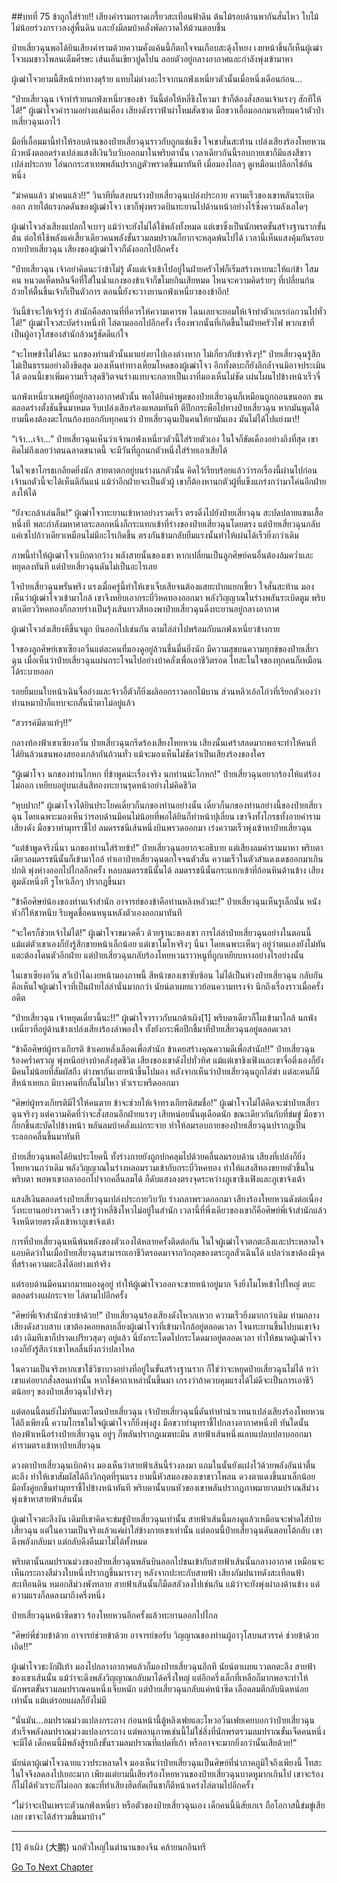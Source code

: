 ##บทที่ 75 ข้าถูกใส่ร้าย!!
เสียงคำรามกราดเกรี้ยวสะเทือนฟ้าดิน ต้นไม้รอบด้านพากันสั่นไหว ใบไม้ไม่น้อยร่วงกราวลงสู่พื้นดิน และยังมีลมบ้าคลั่งพัดกวาดให้ม้วนตลบขึ้น

ป๋ายเสี่ยวฉุนพอได้ยินเสียงคำรามด้วยความคั่งแค้นนี้ก็ตกใจจนเกือบสะดุ้งโหยง เงยหน้าขึ้นก็เห็นผู้เฒ่าโจวผมขาวโพลนเต็มศีรษะ เส้นเอ็นเขียวปูดโปน ลอยตัวอยู่กลางอากาศและกำลังพุ่งเข้ามาหา

ผู้เฒ่าโจวยามนี้สีหน้าท่าทางดุร้าย แทบไม่ต่างอะไรจากนกฟ่งเหนี่ยวตัวนั้นเมื่อหนึ่งเดือนก่อน...

“ป๋ายเสี่ยวฉุน เจ้าทำร้ายนกฟ่งเหนี่ยวของข้า วันนี้ต่อให้หลี่ชิงโหวมา ข้าก็ต้องสั่งสอนเจ้าแรงๆ สักทีให้ได้!” ผู้เฒ่าโจวคำรามอย่างแค้นเคือง เสียงดังราวฟ้าผ่าโหมสัดซาด มือขวาเอื้อมออกมาเตรียมคว้าตัวป๋ายเสี่ยวฉุนเอาไว้

มือที่เอื้อมมานี้ทำให้รอบด้านของป๋ายเสี่ยวฉุนราวกับถูกแช่แข็ง ใจเขาสั่นสะท้าน เปล่งเสียงร้องโหยหวน ผิวหนังตลอดร่างเปล่งแสงสีเงินวิบวับออกมาในพริบตานั้น เวลาเดียวกันนี้รอบกายเขาก็มีแสงสีขาวเปล่งประกาย โล่นกกระสาเทพพลันปรากฏตัวพรวดขึ้นมาทันที เมื่อมองไกลๆ ดูเหมือนเปลือกไข่อันหนึ่ง

“ฆ่าคนแล้ว ฆ่าคนแล้ว!!” วินาทีที่แสงบนร่างป๋ายเสี่ยวฉุนเปล่งประกาย ความเร็วของเขาพลันระเบิดออก ภายใต้แรงกดดันของผู้เฒ่าโจว เขาก็พุ่งพรวดบินทะยานไปด้านหน้าอย่างไร้ซึ่งความลังเลใดๆ

ผู้เฒ่าโจวส่งเสียงแปลกใจเบาๆ แม้ว่าจะยังไม่ได้ใช้พลังทั้งหมด แต่เขาซึ่งเป็นนักพรตขั้นสร้างฐานรากขั้นต้น ต่อให้ใช้พลังแค่เสี้ยวเดียวคนพลังขั้นรวมลมปราณก็ยากจะหลุดพ้นไปได้ เวลานี้เห็นแสงคุ้มกันรอบกายป๋ายเสี่ยวฉุน เสียงของผู้เฒ่าโจวก็ดังออกไปอีกครั้ง

“ป๋ายเสี่ยวฉุน เจ้าอย่าคิดนะว่าข้าไม่รู้ ตั้งแต่เจ้าเข้าไปอยู่ในฝ่ายครัวไฟก็เริ่มสร้างหายนะให้แก่ข้า โสมคน หนวดเห็ดหลินจือที่ใส่ในน้ำแกงของข้าเจ้าก็ขโมยกินเสียหมด ไหนจะความคิดร้ายๆ ที่เปลี่ยนก้นถ้วยให้ตื้นขึ้นเจ้าก็เป็นตัวการ ตอนนี้ยังจะวางยานกฟ่งเหนี่ยวของข้าอีก!

วันนี้ข้าจะให้เจ้ารู้ว่า สำนักคือสถานที่ที่ควรให้ความเคารพ ไฉนเลยจะยอมให้เจ้าทำตัวเกเรก่อกวนไปทั่วได้!” ผู้เฒ่าโจวสะบัดร่างหนึ่งที ไล่ตามออกไปอีกครั้ง เรื่องพวกนั้นที่เกิดขึ้นในฝ่ายครัวไฟ พวกเขาที่เป็นผู้อาวุโสของสำนักล้วนรู้ชัดดีแก่ใจ

“จะโทษข้าไม่ได้นะ นกของท่านตัวนั้นมาแย่งยาไปเองต่างหาก ไม่เกี่ยวกับข้าจริงๆ!” ป๋ายเสี่ยวฉุนรู้สึกไม่เป็นธรรมอย่างถึงขีดสุด มองเห็นท่าทางเหี้ยมโหดของผู้เฒ่าโจว อีกทั้งตบะก็ยังลึกล้ำจนมิอาจประเมินได้ ตอนนี้เขาเพิ่มความเร็วสุดชีวิตจนร่างแทบจะกลายเป็นเงาที่มองเห็นไม่ชัด เผ่นโผนไปข้างหน้าเร็วจี๋

นกฟ่งเหนี่ยวเพศผู้ที่อยู่กลางอากาศตัวนั้น พอได้ยินคำพูดของป๋ายเสี่ยวฉุนก็เหมือนถูกถอนขนออก ขนตลอดร่างตั้งชันขึ้นมาหมด รีบเปล่งเสียงร้องแหลมทันที ตีปีกกระพือไปทางป๋ายเสี่ยวฉุน หากมันพูดได้ ยามนี้คงต้องตะโกนก้องบอกกับทุกคนว่า ป๋ายเสี่ยวฉุนเป็นคนให้ยามันเอง มันไม่ได้ไปแย่งมา!!

“เจ้า...เจ้า...” ป๋ายเสี่ยวฉุนเห็นว่าเจ้านกฟ่งเหนี่ยวตัวนี้ใส่ร้ายตัวเอง ในใจก็ขัดเคืองอย่างถึงที่สุด เขาคิดไม่ถึงเลยว่าตนฉลาดขนาดนี้ จะมีวันที่ถูกนกตัวหนึ่งใส่ร้ายเอาเสียได้

ในใจเขาโกรธเกลียดยิ่งนัก สายตาตกอยู่บนร่างนกตัวนั้น คิดไว้เรียบร้อยแล้วว่ารอเรื่องนี้ผ่านไปก่อน เจ้านกตัวนี้จะได้เห็นดีกันแน่ แม้ว่าอีกฝ่ายจะเป็นตัวผู้ เขาก็ต้องหานกตัวผู้ที่แข็งแกร่งกว่ามาโค่นอีกฝ่ายลงให้ได้

“ยังจะกล้าเล่นลิ้น!” ผู้เฒ่าโจวทะยานเข้าหาอย่างรวดเร็ว ตรงดิ่งไปยังป๋ายเสี่ยวฉุน สะบัดปลายแขนเสื้อหนึ่งที พละกำลังมหาศาลระลอกหนึ่งก็กระแทกเข้าที่ร่างของป๋ายเสี่ยวฉุนโดยตรง แต่ป๋ายเสี่ยวฉุนกลับแค่เซไปก้าวเดียวเหมือนไม่มีอะไรเกิดขึ้น ตรงกันข้ามกลับยืมแรงนั้นทำให้เผ่นได้เร็วยิ่งกว่าเดิม

ภาพนี้ทำให้ผู้เฒ่าโจวเบิกตากว้าง พลังสายนั้นของเขา หากเปลี่ยนเป็นลูกศิษย์คนอื่นต้องล้มคว่ำและหยุดลงทันที แต่ป๋ายเสี่ยวฉุนดันไม่เป็นอะไรเลย

ใจป๋ายเสี่ยวฉุนพรั่นพรึง แรงเมื่อครู่นี้ทำให้เขาเจ็บเสียจนต้องแสยะปากแยกเขี้ยว ใจสั่นสะท้าน มองเห็นว่าผู้เฒ่าโจวเข้ามาใกล้ เขาจึงหยิบเอากระบี่วิหคทองออกมา พลังวิญญาณในร่างพลันระเบิดตูม พริบตาเดียววิหคทองก็กลายร่างเป็นรุ้งเส้นยาวสีทองพาป๋ายเสี่ยวฉุนดิ่งทะยานอยู่กลางอากาศ

ผู้เฒ่าโจวส่งเสียงหึขึ้นจมูก บินออกไปเช่นกัน ตามไล่ล่าไปพร้อมกับนกฟ่งเหนี่ยวข้างกาย

ใจของลูกศิษย์เขาเซียงอวิ๋นแต่ละคนที่มองดูอยู่ล้วนชื่นมื่นยิ่งนัก มีความสุขบนความทุกข์ของป๋ายเสี่ยวฉุน เมื่อเห็นว่าป๋ายเสี่ยวฉุนเผ่นกระโจนไปอย่างบ้าคลั่งเพื่อเอาชีวิตรอด โทสะในใจของทุกคนก็เหมือนได้ระบายออก

รอยยิ้มบนใบหน้าเฉินจื่ออ๋างและจ้าวอี้ตัวก็ยิ่งผลิออกราวดอกไม้บาน ส่วนหลิวเอ้อโก่วที่เรียกตัวเองว่าท่านหมาป่าก็แทบจะกลั้นน้ำตาไม่อยู่แล้ว

“สวรรค์มีตาแท้ๆ!!”

กลางท้องฟ้าเขาเซียงอวิ๋น ป๋ายเสี่ยวฉุนกรีดร้องเสียงโหยหวน เสียงนั้นเศร้าสลดมากพอจะทำให้คนที่ได้ยินล้วนขนพองสยองเกล้ากันถ้วนทั่ว แม้จะมองเห็นไม่ชัดว่าเป็นเสียงร้องของใคร

“ผู้เฒ่าโจว นกของท่านโกหก ที่ข้าพูดน่ะเรื่องจริง นกท่านน่ะโกหก!” ป๋ายเสี่ยวฉุนอยากร้องไห้แต่ร้องไม่ออก เหยียบอยู่บนเส้นสีทองทะยานรุดหน้าอย่างไม่คิดชีวิต

“หุบปาก!” ผู้เฒ่าโจวได้ยินประโยคเดี๋ยวก็นกของท่านอย่างนั้น เดี๋ยวก็นกของท่านอย่างนี้ของป๋ายเสี่ยวฉุน โดยเฉพาะมองเห็นว่ารอบด้านมีคนไม่น้อยที่พอได้ยินก็ทำหน้าปุเลี่ยน เขาจึงทั้งโกรธทั้งอายคำรามเสียงดัง มือขวาทำมุทราชี้ไป ลมดรรชนีเส้นหนึ่งบินพรวดออกมา เร่งความเร็วพุ่งเข้าหาป๋ายเสี่ยวฉุน

“แต่ข้าพูดจริงนี่นา นกของท่านใส่ร้ายข้า!” ป๋ายเสี่ยวฉุนอยากจะอธิบาย แต่เสียงลมคำรามมาหา พริบตาเดียวลมดรรชนีนั้นก็เข้ามาใกล้ ทำเอาป๋ายเสี่ยวฉุนตกใจจนตัวสั่น ความเร็วในตัวสำแดงเดชออกมาเกินปกติ พุ่งห่างออกไปไกลอีกครั้ง หลบลมดรรชนีนั้นได้ ลมดรรชนีนั้นกระแทกเข้าที่ก้อนหินด้านข้าง เสียงตูมดังหนึ่งที รูโหว่เล็กๆ ปรากฏขึ้นมา

“ข้าคือศิษย์น้องของท่านเจ้าสำนัก อาจารย์ของข้าคือท่านหลิงหลัวนะ!” ป๋ายเสี่ยวฉุนเห็นรูเล็กนั่น หนังหัวก็ให้ชาหนึบ รีบพูดชื่อคนหนุนหลังตัวเองออกมาทันที

“จะใครก็ช่วยเจ้าไม่ได้!” ผู้เฒ่าโจวขมวดคิ้ว ด้วยฐานะของเขา การไล่ล่าป๋ายเสี่ยวฉุนอย่างในตอนนี้ แม้แต่ตัวเขาเองก็ยังรู้สึกขายหน้าเล็กน้อย แต่เขาโมโหจริงๆ นี่นา โดยเฉพาะเห็นๆ อยู่ว่าตนเองยังไม่ทันแตะต้องโดนตัวอีกฝ่าย แต่ป๋ายเสี่ยวฉุนกลับร้องโหยหวนราวหนูที่ถูกเหยียบหางอย่างไรอย่างนั้น

ในเขาเซียงอวิ๋น สวีเป่าไฉเงยหน้ามองภาพนี้ สีหน้าของเขาซับซ้อน ไม่ได้เป็นห่วงป๋ายเสี่ยวฉุน กลับกันคือเห็นใจผู้เฒ่าโจวที่เป็นฝ่ายไล่ล่านั่นมากกว่า นัยน์ตาเผยแววย้อนความทรงจำ นึกถึงเรื่องราวเมื่อครั้งอดีต

“ป๋ายเสี่ยวฉุน เจ้าหยุดเดี๋ยวนี้นะ!!” ผู้เฒ่าโจวราวกับนกต้าเผิง[1] พริบตาเดียวก็โผเข้ามาใกล้ นกฟ่งเหนี่ยวที่อยู่ด้านข้างเปล่งเสียงร้องลำพองใจ ทั้งยังกระพือปีกชี้มาที่ป๋ายเสี่ยวฉุนอยู่ตลอดเวลา

“ข้าคือศิษย์ผู้ทรงเกียรติ ข้าเคยหลั่งเลือดเพื่อสำนัก ข้าเคยสร้างคุณความดีเพื่อสำนัก!!” ป๋ายเสี่ยวฉุนร้องคร่ำครวญ พุ่งหนีอย่างบ้าคลั่งสุดชีวิต เสียงของเขาดังไปทั่วทิศ แม้แต่เขาชิงเฟิงและเขาจื่อติ่งเองก็ยังมีคนไม่น้อยที่สัมผัสถึง ต่างพากันเงยหน้าขึ้นไปมอง หลังจากเห็นว่าป๋ายเสี่ยวฉุนถูกไล่ฆ่า แต่ละคนก็มีสีหน้าเหยเก มีบางคนที่กลั้นไม่ไหว หัวเราะพรืดออกมา

“ศิษย์ผู้ทรงเกียรติมีไว้ให้คนตาย ข้าจะช่วยให้เจ้าทรงเกียรติสมชื่อ!” ผู้เฒ่าโจวไม่ได้คิดจะฆ่าป๋ายเสี่ยวฉุนจริงๆ แต่ความคิดที่ว่าจะสั่งสอนอีกฝ่ายแรงๆ เสียหน่อยนั้นดุเดือดนัก ขณะเดียวกันกับที่ข่มขู่ มือขวาก็ยกขึ้นสะบัดไปข้างหน้า พลันลมบ้าคลั่งแผ่กระจาย ทำให้ลมรอบกายของป๋ายเสี่ยวฉุนปรากฏเป็นระลอกคลื่นขึ้นมาทันที

ป๋ายเสี่ยวฉุนพอได้ยินประโยคนี้ ทั้งร่างกายยังถูกปกคลุมไปด้วยคลื่นลมรอบด้าน เสียงที่เปล่งก็ยิ่งโหยหวนกว่าเดิม พลังวิญญาณในร่างหลอมรวมเข้ากับกระบี่วิหคทอง ทำให้แสงสีทองขยายตัวขึ้นในพริบตา พอพาเขาถลาออกไปจากคลื่นลมได้ ก็ดับแสงลงตรงจุดระหว่างภูเขาชิงเฟิงและภูเขาจ้งเต้า

แสงสีเงินตลอดร่างป๋ายเสี่ยวฉุนเปล่งประกายวิบวับ ร่างถลาพรวดออกมา เสียงร้องโหยหวนดังต่อเนื่อง วิ่งทะยานอย่างรวดเร็ว เขารู้ว่าหลี่ชิงโหวไม่อยู่ในสำนัก เวลานี้ที่พึ่งเดียวของเขาก็คือศิษย์พี่เจ้าสำนักแล้ว จึงหนีตายตรงดิ่งเข้าหาภูเขาจ้งเต้า

การที่ป๋ายเสี่ยวฉุนหนีพ้นพลังของตัวเองได้หลายครั้งติดต่อกัน ในใจผู้เฒ่าโจวตกตะลึงและประหลาดใจ แอบคิดว่าในเมื่อป๋ายเสี่ยวฉุนสามารถเอาชีวิตรอดมาจากวิกฤตของตระกูลลั่วเฉินได้ แปลว่าเขาต้องมีจุดที่สร้างความตะลึงได้อย่างแท้จริง

แต่รอบด้านมีคนมากมายมองดูอยู่ ทำให้ผู้เฒ่าโจวออกจะขายหน้าอยู่มาก จึงยิ่งโมโหเข้าไปใหญ่ ตบะตลอดร่างแผ่กระจาย ไล่ตามไปอีกครั้ง

“ศิษย์พี่เจ้าสำนักช่วยข้าด้วย!” ป๋ายเสี่ยวฉุนร้องเสียงดังโหวกเหวก ความเร็วยิ่งมากกว่าเดิม ท่ามกลางเสียงดังสวบสาบ เขาต้องคอยหลบเลี่ยงผู้เฒ่าโจวที่เข้ามาใกล้อยู่ตลอดเวลา โจนทะยานขึ้นไปบนเขาจ้งเต้า เดิมทีเขาก็ปราดเปรียวสุดๆ อยู่แล้ว นี่ยังกระโดดไปกระโดดมาอยู่ตลอดเวลา ทำให้ขนาดผู้เฒ่าโจวเองก็ยังรู้สึกว่าเขาไหลลื่นยิ่งกว่าปลาไหล

ในความเป็นจริงหากเขาใช้วิชาบางอย่างที่อยู่ในขั้นสร้างฐานราก ก็ใช่ว่าจะหยุดป๋ายเสี่ยวฉุนไม่ได้ ทว่าเขาแค่อยากสั่งสอนเท่านั้น หากใช้คาถาเหล่านั้นขึ้นมา เกรงว่าถ้าควบคุมแรงได้ไม่ดีจะเป็นการเอาชีวิตน้อยๆ ของป๋ายเสี่ยวฉุนไปจริงๆ

แต่ตอนนี้ตนยังไม่ทันแตะโดนป๋ายเสี่ยวฉุน เจ้าป๋ายเสี่ยวฉุนนี่ดันทำท่าน่าเวทนาเปล่งเสียงร้องโหยหวนได้ถึงเพียงนี้ ความโกรธในใจผู้เฒ่าโจวก็ยิ่งพุ่งสูง มือขวาทำมุทราชี้ไปกลางอากาศหนึ่งที ทันใดนั้นท้องฟ้าเหนือร่างป๋ายเสี่ยวฉุน อยู่ๆ ก็พลันปรากฏเมฆทะมึน สายฟ้าเส้นหนึ่งแลบแปลบปลาบออกมา คำรามตรงเข้าหาป๋ายเสี่ยวฉุน

ดวงตาป๋ายเสี่ยวฉุนเบิกค้าง มองเห็นว่าสายฟ้าเส้นนี้ร่วงลงมา แถมในนั้นยังแฝงไว้ด้วยพลังอันน่าตื่นตะลึง ทำให้เขาสัมผัสได้ถึงวิกฤตที่รุนแรง ยามนี้หัวสมองของเขาขาวโพลน ดวงตาแดงขึ้นมาเล็กน้อย มือทั้งคู่ยกขึ้นทำมุทราชี้ไปข้างหน้าทันที พริบตานั้นบนหัวของเขาพลันปรากฏภาพมายาลมปราณสีม่วงพุ่งเข้าหาสายฟ้าเส้นนั้น

ผู้เฒ่าโจวตะลึงงัน เดิมทีเขาคิดจะข่มขู่ป๋ายเสี่ยวฉุนเท่านั้น สายฟ้าเส้นนี้มองดูแล้วเหมือนจะฟาดใส่ป๋ายเสี่ยวฉุน แต่ในความเป็นจริงแล้วแค่ผ่าใส่ข้างกายเขาเท่านั้น แต่ตอนนี้ป๋ายเสี่ยวฉุนดันตอบโต้กลับ เขาดึงพลังกลับมา แต่กลับดึงคืนมาไม่ได้ทั้งหมด

พริบตานั้นลมปราณม่วงของป๋ายเสี่ยวฉุนพลันบินออกไปชนเข้ากับสายฟ้าเส้นนั้นกลางอากาศ เหมือนจะเห็นกระถางสีม่วงใบหนึ่งปรากฎขึ้นมารางๆ หลังจากปะทะกับสายฟ้า เสียงกัมปนาทดังสะเทือนฟ้าสะเทือนดิน หมอกสีม่วงพังทลาย สายฟ้าเส้นนั้นก็มืดสลัวลงไปเช่นกัน แม้ว่าจะยังพุ่งผ่าลงด้านข้าง แต่ความแรงก็ลดลงมาถึงครึ่งหนึ่ง

ป๋ายเสี่ยวฉุนหน้าซีดขาว ร้องโหยหวนอีกครั้งแล้วทะยานออกไปไกล

“ศิษย์พี่ช่วยข้าด้วย อาจารย์ช่วยข้าด้วย อาจารย์ขอรับ วิญญาณของท่านผู้อาวุโสบนสวรรค์ ช่วยข้าด้วยเถิด!!”

ผู้เฒ่าโจวชะงักฝีเท้า มองไปกลางอากาศแล้วก็มองป๋ายเสี่ยวฉุนอีกที นัยน์ตาเผยแววตกตะลึง สายฟ้าของเขาเส้นนั้น แม้ว่าจะดึงพลังวิญญาณกลับมาได้ครึ่งใหญ่ แต่อีกครึ่งเล็กที่เหลือก็มากพอจะทำให้นักพรตขั้นรวมลมปราณคนหนึ่งเจ็บหนัก แต่ป๋ายเสี่ยวฉุนกลับแค่หน้าซีด เลือดลมตีกลับนิดหน่อยเท่านั้น แม้แต่รอยแผลก็ยังไม่มี

“นั่นมัน...ลมปราณม่วงแปลงกระถาง ก่อนหน้านี้ตู้หลิงเฟยและโหวอวิ๋นเฟยเคยบอกว่าป๋ายเสี่ยวฉุนสำเร็จพลังลมปราณม่วงแปลงกระถาง แต่พลานุภาพเช่นนี้ไม่ใช่สิ่งที่นักพรตรวมลมปราณขั้นเจ็ดคนหนึ่งจะมีได้ เด็กคนนี้มีพลังสู้รบถึงขั้นรวมลมปราณที่แปดที่เก้า หรืออาจจะมากยิ่งกว่านั้นเสียด้วย!”

นัยน์ตาผู้เฒ่าโจวฉายแววประหลาดใจ มองเห็นว่าป๋ายเสี่ยวฉุนเป็นศิษย์ที่น่าภาคภูมิใจถึงเพียงนี้ โทสะในใจจึงลดลงไปเยอะมาก เพียงแต่ยามนี้เสียงร้องโหยหวนของป๋ายเสี่ยวฉุนบาดหูมากเกินไป เขาจะร้องก็ไม่ได้หัวเราะก็ไม่ออก ขณะที่ทำเสียงฮึดฮัดเย็นชาก็ตีหน้าเคร่งไล่ตามไปอีกครั้ง

“ไม่ว่าจะเป็นเพราะตัวนกฟ่งเหนี่ยว หรือตัวของป๋ายเสี่ยวฉุนเอง เด็กคนนี้นิสัยเกเร ถือโอกาสนี้ข่มขู่เสียเลย เขาจะได้สำรวมขึ้นมาบ้าง”

---------
[1] ต้าเผิง (大鹏) นกตัวใหญ่ในตำนานของจีน คล้ายนกอินทรี



[Go To Next Chapter]( ./76.md)